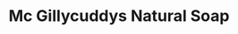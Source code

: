 ---
title: "Mc Gillycuddys Natural Soap"
url: /sharon-springs/mc-gillycuddys-natural-soap/
shop: gift
---